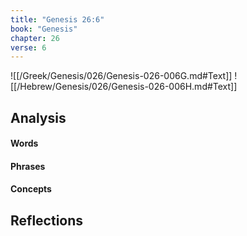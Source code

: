 ```yaml
---
title: "Genesis 26:6"
book: "Genesis"
chapter: 26
verse: 6
---
```

![[/Greek/Genesis/026/Genesis-026-006G.md#Text]]
![[/Hebrew/Genesis/026/Genesis-026-006H.md#Text]]

## Analysis

#### Words

#### Phrases

#### Concepts

## Reflections
